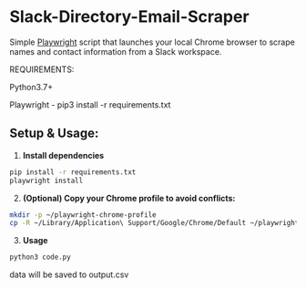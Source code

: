 # Slack-Directory-Email-Scraper

Simple [Playwright](https://playwright.dev/python/) script that launches your local Chrome browser to scrape names and contact information from a Slack workspace.

REQUIREMENTS:

Python3.7+

Playwright - pip3 install -r requirements.txt

## Setup & Usage:

1. **Install dependencies**

```bash
pip install -r requirements.txt
playwright install
```

2. **(Optional) Copy your Chrome profile to avoid conflicts:**

```bash
mkdir -p ~/playwright-chrome-profile
cp -R ~/Library/Application\ Support/Google/Chrome/Default ~/playwright-chrome-profile/Default
```

3. **Usage**
   
```bash
python3 code.py
```

data will be saved to
output.csv
